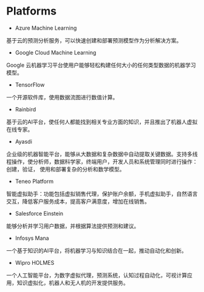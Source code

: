 
# Platforms

* Azure Machine Learning

基于云的预测分析服务，可以快速创建和部署预测模型作为分析解决方案。

* Google Cloud Machine Learning

Google 云机器学习平台使用户能够轻松构建任何大小的任何类型数据的机器学习模型。

* TensorFlow

一个开源软件库，使用数据流图进行数值计算。

* Rainbird

基于云的AI平台，使任何人都能找到相关专业方面的知识，并且推出了机器人虚拟在线专家。

* Ayasdi

企业级的机器智能平台，能够从大数据和复杂数据中自动提取关键数据。支持多线程操作，使分析师，数据科学家，终端用户，开发人员和系统管理同时进行操作：创建，验证， 使用和部署复杂的分析和数学模型。

* Teneo Platform

智能虚拟助手：功能包括虚拟销售代理，保护账户余额，手机虚拟助手，自然语言交互，降低客户服务成本，提高客户满意度，增加在线销售。

* Salesforce Einstein

能够分析并学习用户数据，并根据算法提供预测和建议。

* Infosys Mana

一个基于知识的AI平台，将机器学习与知识结合在一起，推动自动化和创新。

* Wipro HOLMES

一个人工智能平台，为数字虚拟代理，预测系统，认知过程自动化，可视计算应用，知识虚拟化，机器人和无人机的开发提供服务。
